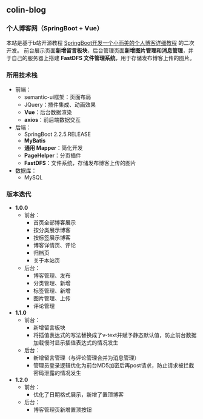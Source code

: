 ## colin-blog
### 个人博客网（SpringBoot + Vue）
本站是基于b站开源教程 [SpringBoot开发一个小而美的个人博客详细教程](https://www.bilibili.com/video/BV1nE411r7TF?p=1) 的二次开发。
前台展示页面**新增留言板块**，后台管理页面**新增图片管理和消息管理**，并于自己的服务器上搭建 **FastDFS 文件管理系统**，用于存储发布博客上传的图片。

### 所用技术栈
- 前端：
	- semantic-ui框架：页面布局
	- JQuery：插件集成、动画效果
	- **Vue**：后台数据渲染 
	- **axios**：前后端数据交互
- 后端：
	- SpringBoot 2.2.5.RELEASE
	- **MyBatis**
	- **通用 Mapper**：简化开发
	- **PageHelper**：分页插件
	- **FastDFS**：文件系统，存储发布博客上传的图片
- 数据库：
	- MySQL

### 版本迭代
- **1.0.0**
	- 前台：
		- 首页全部博客展示
		- 按分类展示博客
		- 按标签展示博客
		- 博客详情页、评论
		- 归档页
		- 关于本站页
	- 后台：
		- 博客管理、发布
		- 分类管理、新增
		- 标签管理、新增
		- 图片管理、上传
		- 评论管理
- **1.1.0**
	- 前台：
		- 新增留言板块
		- 将插值表达式的写法替换成了v-text并赋予静态默认值，防止前台数据加载慢时显示插值表达式的情况发生
	- 后台：
		- 新增留言管理（与评论管理合并为消息管理）
		- 管理员登录逻辑优化为前台MD5加密后再post请求，防止请求被拦截密码泄露的情况发生
- **1.2.0**
	- 前台：
		- 优化了日期格式展示，新增了置顶博客
	- 后台：
		- 博客管理页新增置顶按钮
